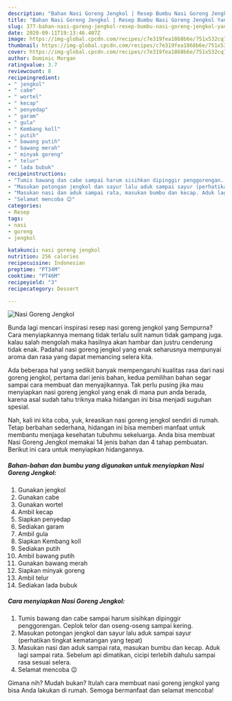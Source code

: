 ```yaml
---
description: "Bahan Nasi Goreng Jengkol | Resep Bumbu Nasi Goreng Jengkol Yang Bikin Ngiler"
title: "Bahan Nasi Goreng Jengkol | Resep Bumbu Nasi Goreng Jengkol Yang Bikin Ngiler"
slug: 377-bahan-nasi-goreng-jengkol-resep-bumbu-nasi-goreng-jengkol-yang-bikin-ngiler
date: 2020-09-11T19:13:46.407Z
image: https://img-global.cpcdn.com/recipes/c7e319fea1868b6e/751x532cq70/nasi-goreng-jengkol-foto-resep-utama.jpg
thumbnail: https://img-global.cpcdn.com/recipes/c7e319fea1868b6e/751x532cq70/nasi-goreng-jengkol-foto-resep-utama.jpg
cover: https://img-global.cpcdn.com/recipes/c7e319fea1868b6e/751x532cq70/nasi-goreng-jengkol-foto-resep-utama.jpg
author: Dominic Morgan
ratingvalue: 3.7
reviewcount: 8
recipeingredient:
- " jengkol"
- " cabe"
- " wortel"
- " kecap"
- " penyedap"
- " garam"
- " gula"
- " Kembang koll"
- " putih"
- " bawang putih"
- " bawang merah"
- " minyak goreng"
- " telur"
- " lada bubuk"
recipeinstructions:
- "Tumis bawang dan cabe sampai harum sisihkan dipinggir penggorengan. Ceplok telor dan oseng-oseng sampai kering."
- "Masukan potongan jengkol dan sayur lalu aduk sampai sayur (perhatikan tingkat kematangan yang tepat)"
- "Masukan nasi dan aduk sampai rata, masukan bumbu dan kecap. Aduk lagi sampai rata. Sebelum api dimatikan, cicipi terlebih dahulu sampai rasa sesuai selera."
- "Selamat mencoba 😉"
categories:
- Resep
tags:
- nasi
- goreng
- jengkol

katakunci: nasi goreng jengkol 
nutrition: 256 calories
recipecuisine: Indonesian
preptime: "PT34M"
cooktime: "PT46M"
recipeyield: "3"
recipecategory: Dessert

---
```



![Nasi Goreng Jengkol](https://img-global.cpcdn.com/recipes/c7e319fea1868b6e/751x532cq70/nasi-goreng-jengkol-foto-resep-utama.jpg)

Bunda lagi mencari inspirasi resep nasi goreng jengkol yang Sempurna? Cara menyiapkannya memang tidak terlalu sulit namun tidak gampang juga. kalau salah mengolah maka hasilnya akan hambar dan justru cenderung tidak enak. Padahal nasi goreng jengkol yang enak seharusnya mempunyai aroma dan rasa yang dapat memancing selera kita.



Ada beberapa hal yang sedikit banyak mempengaruhi kualitas rasa dari nasi goreng jengkol, pertama dari jenis bahan, kedua pemilihan bahan segar sampai cara membuat dan menyajikannya. Tak perlu pusing jika mau menyiapkan nasi goreng jengkol yang enak di mana pun anda berada, karena asal sudah tahu triknya maka hidangan ini bisa menjadi suguhan spesial.


Nah, kali ini kita coba, yuk, kreasikan nasi goreng jengkol sendiri di rumah. Tetap berbahan sederhana, hidangan ini bisa memberi manfaat untuk membantu menjaga kesehatan tubuhmu sekeluarga. Anda bisa membuat Nasi Goreng Jengkol memakai 14 jenis bahan dan 4 tahap pembuatan. Berikut ini cara untuk menyiapkan hidangannya.

<!--inarticleads1-->

##### Bahan-bahan dan bumbu yang digunakan untuk menyiapkan Nasi Goreng Jengkol:

1. Gunakan  jengkol
1. Gunakan  cabe
1. Gunakan  wortel
1. Ambil  kecap
1. Siapkan  penyedap
1. Sediakan  garam
1. Ambil  gula
1. Siapkan  Kembang koll
1. Sediakan  putih
1. Ambil  bawang putih
1. Gunakan  bawang merah
1. Siapkan  minyak goreng
1. Ambil  telur
1. Sediakan  lada bubuk




<!--inarticleads2-->

##### Cara menyiapkan Nasi Goreng Jengkol:

1. Tumis bawang dan cabe sampai harum sisihkan dipinggir penggorengan. Ceplok telor dan oseng-oseng sampai kering.
1. Masukan potongan jengkol dan sayur lalu aduk sampai sayur (perhatikan tingkat kematangan yang tepat)
1. Masukan nasi dan aduk sampai rata, masukan bumbu dan kecap. Aduk lagi sampai rata. Sebelum api dimatikan, cicipi terlebih dahulu sampai rasa sesuai selera.
1. Selamat mencoba 😉




Gimana nih? Mudah bukan? Itulah cara membuat nasi goreng jengkol yang bisa Anda lakukan di rumah. Semoga bermanfaat dan selamat mencoba!
